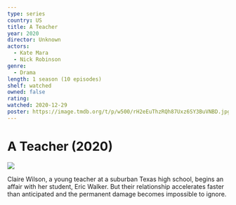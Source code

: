 ```yaml
---
type: series
country: US
title: A Teacher
year: 2020
director: Unknown
actors:
  - Kate Mara
  - Nick Robinson
genre:
  - Drama
length: 1 season (10 episodes)
shelf: watched
owned: false
rating:
watched: 2020-12-29
poster: https://image.tmdb.org/t/p/w500/rH2eEuThzRQh87Uxz6SY3BuVNBD.jpg
---
```


# A Teacher (2020)

![](https://image.tmdb.org/t/p/w500/rH2eEuThzRQh87Uxz6SY3BuVNBD.jpg)

Claire Wilson, a young teacher at a suburban Texas high school, begins an affair with her student, Eric Walker. But their relationship accelerates faster than anticipated and the permanent damage becomes impossible to ignore.